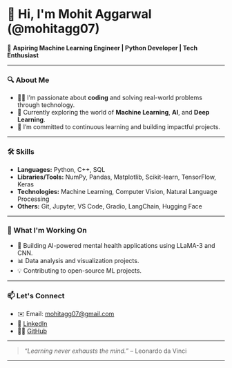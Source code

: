 # 👋 Hi, I'm Mohit Aggarwal (@mohitagg07)

🎯 **Aspiring Machine Learning Engineer | Python Developer | Tech Enthusiast**

---

### 🔍 About Me

- 👨‍💻 I’m passionate about **coding** and solving real-world problems through technology.
- 🧠 Currently exploring the world of **Machine Learning**, **AI**, and **Deep Learning**.
- 🌱 I’m committed to continuous learning and building impactful projects.

---

### 🛠️ Skills

- **Languages:** Python, C++, SQL  
- **Libraries/Tools:** NumPy, Pandas, Matplotlib, Scikit-learn, TensorFlow, Keras  
- **Technologies:** Machine Learning, Computer Vision, Natural Language Processing  
- **Others:** Git, Jupyter, VS Code, Gradio, LangChain, Hugging Face

---

### 🚀 What I'm Working On

- 🤖 Building AI-powered mental health applications using LLaMA-3 and CNN.
- 📊 Data analysis and visualization projects.
- 💡 Contributing to open-source ML projects.

---

### 📫 Let's Connect

- ✉️ Email: mohitagg07@gmail.com  
- 💼 [LinkedIn](https://linkedin.com/in/mohitagg07)  
- 🧑‍💻 [GitHub](https://github.com/mohitagg07)

---

> _“Learning never exhausts the mind.”_ – Leonardo da Vinci

---
